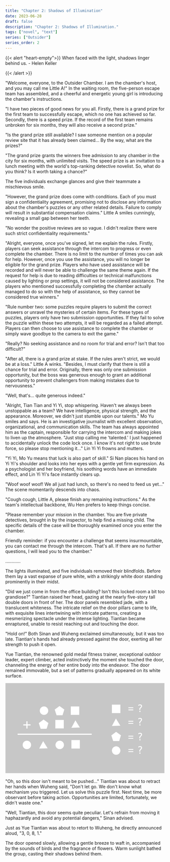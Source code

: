 ```yaml
---
title: "Chapter 2: Shadows of Illumination"
date: 2023-06-28
draft: false
description: "Chapter 2: Shadows of Illumination."
tags: ["novel", "text"]
series: ["Outsider"]
series_order: 2
---
```


{{< alert "heart-empty">}}
When faced with the light, shadows linger behind us. - Helen Keller

{{< /alert >}}

"Welcome, everyone, to the Outsider Chamber. I am the chamber's host, and you may call me Little A!" In the waiting room, the five-person escape team has assembled, and a cheerful and energetic young girl is introducing the chamber's instructions.

"I have two pieces of good news for you all. Firstly, there is a grand prize for the first team to successfully escape, which no one has achieved so far. Secondly, there is a speed prize. If the record of the first team remains unbroken for six months, they will also receive a second prize."

"Is the grand prize still available? I saw someone mention on a popular review site that it has already been claimed... By the way, what are the prizes?"

"The grand prize grants the winners free admission to any chamber in the city for six months, with unlimited visits. The speed prize is an invitation to a lunch meeting with the world's top-ranking detective novelist. So, what do you think? Is it worth taking a chance?"

The five individuals exchange glances and give their teammate a mischievous smile.

"However, the grand prize does come with conditions. Each of you must sign a confidentiality agreement, promising not to disclose any information about the chamber's puzzles or any other related details. Failure to comply will result in substantial compensation claims." Little A smiles cunningly, revealing a small gap between her teeth.

"No wonder the positive reviews are so vague. I didn't realize there were such strict confidentiality requirements."

"Alright, everyone, once you've signed, let me explain the rules. Firstly, players can seek assistance through the intercom to progress or even complete the chamber. There is no limit to the number of times you can ask for help. However, once you use the assistance, you will no longer be eligible for the grand prize. Players who have used assistance will be recorded and will never be able to challenge the same theme again. If the request for help is due to reading difficulties or technical malfunctions caused by lighting or prop settings, it will not be considered assistance. The players who mentioned successfully completing the chamber actually managed to do so with the help of assistance, so they cannot be considered true winners."

"Rule number two: some puzzles require players to submit the correct answers or unravel the mysteries of certain items. For these types of puzzles, players only have two submission opportunities. If they fail to solve the puzzle within these two attempts, it will be regarded as a failed attempt. Players can then choose to use assistance to complete the chamber or simply wave goodbye to the camera to exit the game."

"Really? No seeking assistance and no room for trial and error? Isn't that too difficult?"

"After all, there is a grand prize at stake. If the rules aren't strict, we would be at a loss." Little A winks. "Besides, I must clarify that there is still a chance for trial and error. Originally, there was only one submission opportunity, but the boss was generous enough to grant an additional opportunity to prevent challengers from making mistakes due to nervousness."

"Well, that's... quite generous indeed."

"Alright, Tian Tian and Yi Yi, stop whispering. Haven't we always been unstoppable as a team? We have intelligence, physical strength, and the appearance. Moreover, we didn't just stumble upon our talents." Mo Yu smiles and says. He is an investigative journalist with excellent observation, organizational, and communication skills. The team has always appointed him as the captain, responsible for carrying the intercom and making jokes to liven up the atmosphere.
"Just stop calling me 'talented.' I just happened to accidentally unlock the code lock once. I know it's not right to use brute force, so please stop mentioning it..." Lin Yi Yi frowns and mutters.

"Yi Yi, Mo Yu means that luck is also part of skill." Si Nan places his hand on Yi Yi's shoulder and looks into her eyes with a gentle yet firm expression. As a psychologist and her boyfriend, his soothing words have an immediate effect, and Lin Yi Yi's face instantly clears up.

"Woof woof woof! We all just had lunch, so there's no need to feed us yet..." The scene momentarily descends into chaos.

"Cough cough, Little A, please finish any remaining instructions." As the team's intellectual backbone, Wu Hen prefers to keep things concise.

"Please remember your mission in the chamber. You are five private detectives, brought in by the inspector, to help find a missing child. The specific details of the case will be thoroughly examined once you enter the chamber.

Friendly reminder: if you encounter a challenge that seems insurmountable, you can contact me through the intercom. That's all. If there are no further questions, I will lead you to the chamber."

…………

The lights illuminated, and five individuals removed their blindfolds. Before them lay a vast expanse of pure white, with a strikingly white door standing prominently in their midst.

"Did we just come in from the office building? Isn't this locked room a bit too grandiose?" Tiantian raised her head, gazing at the nearly five-story tall double doors in front of her. The door panels resembled jade, with a translucent whiteness. The intricate relief on the door pillars came to life, with exquisite lines intertwining with intricate patterns, creating a mesmerizing spectacle under the intense lighting. Tiantian became enraptured, unable to resist reaching out and touching the door.

"Hold on!" Both Sinan and Wuheng exclaimed simultaneously, but it was too late. Tiantian's hands had already pressed against the door, exerting all her strength to push it open.

Yue Tiantian, the renowned gold medal fitness trainer, exceptional outdoor leader, expert climber, acted instinctively the moment she touched the door, channeling the energy of her entire body into the endeavor. The door remained immovable, but a set of patterns gradually appeared on its white surface.

<img class="thumbnailshadow" src="mima.png"/>

"Oh, so this door isn't meant to be pushed..." Tiantian was about to retract her hands when Wuheng said, "Don't let go. We don't know what mechanism you triggered. Let us solve this puzzle first. Next time, be more observant before taking action. Opportunities are limited, fortunately, we didn't waste one."

"Well, Tiantian, this door seems quite peculiar. Let's refrain from moving it haphazardly and avoid any potential dangers," Sinan advised.

Just as Yue Tiantian was about to retort to Wuheng, he directly announced aloud, "3, 0, 8, 1."

The door opened slowly, allowing a gentle breeze to waft in, accompanied by the sounds of birds and the fragrance of flowers. Warm sunlight bathed the group, casting their shadows behind them.


